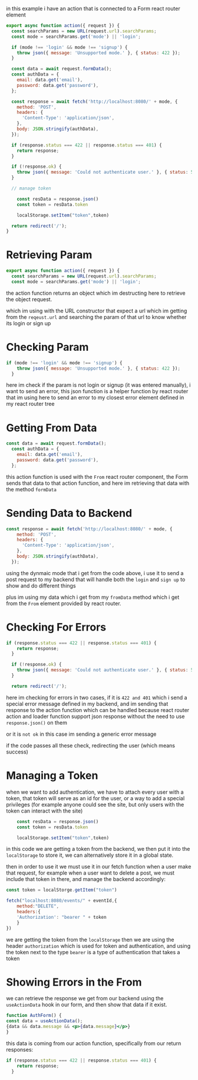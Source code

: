  in this example i have an action that is connected to a Form react router element

```jsx
export async function action({ request }) {
  const searchParams = new URL(request.url).searchParams;
  const mode = searchParams.get('mode') || 'login';

  if (mode !== 'login' && mode !== 'signup') {
    throw json({ message: 'Unsupported mode.' }, { status: 422 });
  }

  const data = await request.formData();
  const authData = {
    email: data.get('email'),
    password: data.get('password'),
  };

  const response = await fetch('http://localhost:8080/' + mode, {
    method: 'POST',
    headers: {
      'Content-Type': 'application/json',
    },
    body: JSON.stringify(authData),
  });

  if (response.status === 422 || response.status === 401) {
    return response;
  }

  if (!response.ok) {
    throw json({ message: 'Could not authenticate user.' }, { status: 500 });
  }

  // manage token

	const resData = response.json()
	const token = resData.token

	localStorage.setItem("token",token)

  return redirect('/');
}
```

# Retrieving Param

```jsx
export async function action({ request }) {
  const searchParams = new URL(request.url).searchParams;
  const mode = searchParams.get('mode') || 'login';
```

the action function returns an object which im destructing here to retrieve the object request.

which im using with the URL constructor that expect a url which im getting from the `reqeust.url` and searching the param of that url to know whether its login or sign up

# Checking Param

```jsx
if (mode !== 'login' && mode !== 'signup') {
    throw json({ message: 'Unsupported mode.' }, { status: 422 });
  }
```

here im check if the param is not login or signup (it was entered manually), i want to send an error, this json function is a helper function by react router that im using here to send an error to my closest error element defined in my react router tree

# Getting From Data

```jsx
const data = await request.formData();
  const authData = {
    email: data.get('email'),
    password: data.get('password'),
  };
```

this action function is used  with the `From` react router component, the Form sends that data to that action function, and here im retrieving that data with the method `formData`

# Sending Data to Backend

```jsx
const response = await fetch('http://localhost:8080/' + mode, {
    method: 'POST',
    headers: {
      'Content-Type': 'application/json',
    },
    body: JSON.stringify(authData),
  });
```

using the dynmaic mode that i get from the code above, i use it to send a post request to my backend that will handle both the `login` and `sign up` to show and do different things

plus im using my data which i get from my `fromData` method which i get from the `From` element provided by react router.

# Checking For Errors

```jsx
if (response.status === 422 || response.status === 401) {
    return response;
  }

  if (!response.ok) {
    throw json({ message: 'Could not authenticate user.' }, { status: 500 });
  }

  return redirect('/');
```

here im checking for errors in two cases, if it is `422 and 401` which i send a special error message defined in my backend, and im sending that response to the action function which can be handled because react router action and loader function support json response without the need to use `response.json()` on them

or it is `not ok` in this case im sending a generic error message

if the code passes all these check, redirecting the user (which means success)

# Managing a Token

when we want to add authentication, we have to attach every user with a token, that token will serve as an id for the user, or a way to add a special privileges (for example anyone could see the site, but only users with the token can interact with the site)

```jsx
	const resData = response.json()
	const token = resData.token

	localStorage.setItem("token",token)
```

in this code we are getting a token from the backend, we then put it into the `localStorage` to store it, we can alternatively store it in a global state.
 
then in order to use it we must use it in our fetch function when a user make that request, for example when a user want to delete a post, we must include that token in there, and manage the backend accordingly:

```jsx
const token = localStorge.getItem("token")

fetch("localhost:8080/events/" + eventId,{
	method:"DELETE",
	headers:{
	'Authorization': "bearer " + token
	}
})
```

we are getting the token from the `localStorage` then we are using the header `authorization` which is used for token and authentication, and using the token next to the type `bearer` is a type of authentication that takes a token

# Showing Errors in the From

we can retrieve the response we get from our backend using the `useActionData` hook in our form, and then show that data if it exist.

```jsx
function AuthForm() {
const data = useActionData();
{data && data.message && <p>{data.message}</p>}
}
```

this data is coming from our action function, specifically from our return responses:

```jsx
if (response.status === 422 || response.status === 401) {
    return response;
  }
```